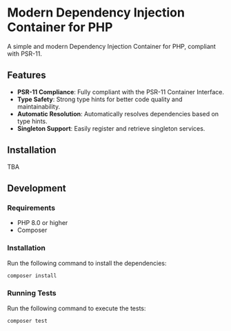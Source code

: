 # Modern Dependency Injection Container for PHP

A simple and modern Dependency Injection Container for PHP, compliant with PSR-11.

## Features
- **PSR-11 Compliance**: Fully compliant with the PSR-11 Container Interface.
- **Type Safety**: Strong type hints for better code quality and maintainability.
- **Automatic Resolution**: Automatically resolves dependencies based on type hints.
- **Singleton Support**: Easily register and retrieve singleton services.

## Installation
TBA

## Development

### Requirements
- PHP 8.0 or higher
- Composer

### Installation
Run the following command to install the dependencies:
```bash
composer install
```

### Running Tests
Run the following command to execute the tests:
```bash
composer test
```
